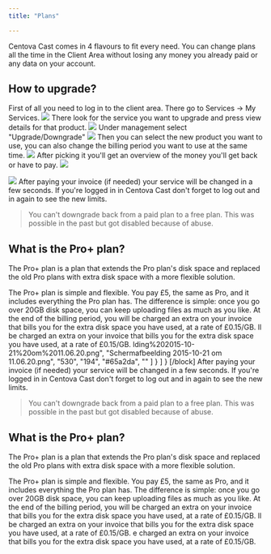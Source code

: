 ```yaml
---
title: "Plans"

---
```

Centova Cast comes in 4 flavours to fit every need. You can change plans all the time in the Client Area without losing any money you already paid or any data on your account.

## How to upgrade?

First of all you need to log in to the client area. There go to Services -> My Services.
![](https://images.shoutca.st/2E9EGbTGT9WK2B1UBX7U_Schermafbeelding%202015-10-21%20om%2011.03.40.png)
There look for the service you want to upgrade and press view details for that product.
![](https://images.shoutca.st/3jqFSFRUSwiAtzHW6XGQ_Schermafbeelding%202015-10-21%20om%2011.03.50.png)
Under management select "Upgrade/Downgrade"
![](https://images.shoutca.st/0pKREmnNQfWeUyD8Z1sg_Schermafbeelding%202015-10-21%20om%2011.04.03.png)
Then you can select the new product you want to use, you can also change the billing period you want to use at the same time.
![](https://images.shoutca.st/y3Ckm6h9TMuBlTYtbVuz_Schermafbeelding%202015-10-21%20om%2011.06.00.png)
After picking it you'll get an overview of the money you'll get back or have to pay. 
![](https://images.shoutca.st/QlasqiDER8CPuRqk0Nl3_Schermafbeelding%202015-10-21%20om%2011.06.08.png)

![](https://images.shoutca.st/nGf4sdP8Qt2amXzWaNRv_Schermafbeelding%202015-10-21%20om%2011.06.20.png)
After paying your invoice (if needed) your service will be changed in a few seconds. If you're logged in in Centova Cast don't forget to log out and in again to see the new limits. 
> You can't downgrade back from a paid plan to a free plan. This was possible in the past but got disabled because of abuse.


## What is the Pro+ plan?

The Pro+ plan is a plan that extends the Pro plan's disk space and replaced the old Pro plans with extra disk space with a more flexible solution.

The Pro+ plan is simple and flexible. You pay £5, the same as Pro, and it includes everything the Pro plan has. The difference is simple: once you go over 20GB disk space, you can keep uploading files as much as you like. At the end of the billing period, you will be charged an extra on your invoice that bills you for the extra disk space you have used, at a rate of £0.15/GB.
ll be charged an extra on your invoice that bills you for the extra disk space you have used, at a rate of £0.15/GB.
lding%202015-10-21%20om%2011.06.20.png",
        "Schermafbeelding 2015-10-21 om 11.06.20.png",
        "530",
        "194",
        "#65a2da",
        ""
      ]
    }
  ]
}
[/block]
After paying your invoice (if needed) your service will be changed in a few seconds. If you're logged in in Centova Cast don't forget to log out and in again to see the new limits. 
> You can't downgrade back from a paid plan to a free plan. This was possible in the past but got disabled because of abuse.


## What is the Pro+ plan?

The Pro+ plan is a plan that extends the Pro plan's disk space and replaced the old Pro plans with extra disk space with a more flexible solution.

The Pro+ plan is simple and flexible. You pay £5, the same as Pro, and it includes everything the Pro plan has. The difference is simple: once you go over 20GB disk space, you can keep uploading files as much as you like. At the end of the billing period, you will be charged an extra on your invoice that bills you for the extra disk space you have used, at a rate of £0.15/GB.
ll be charged an extra on your invoice that bills you for the extra disk space you have used, at a rate of £0.15/GB.
e charged an extra on your invoice that bills you for the extra disk space you have used, at a rate of £0.15/GB.